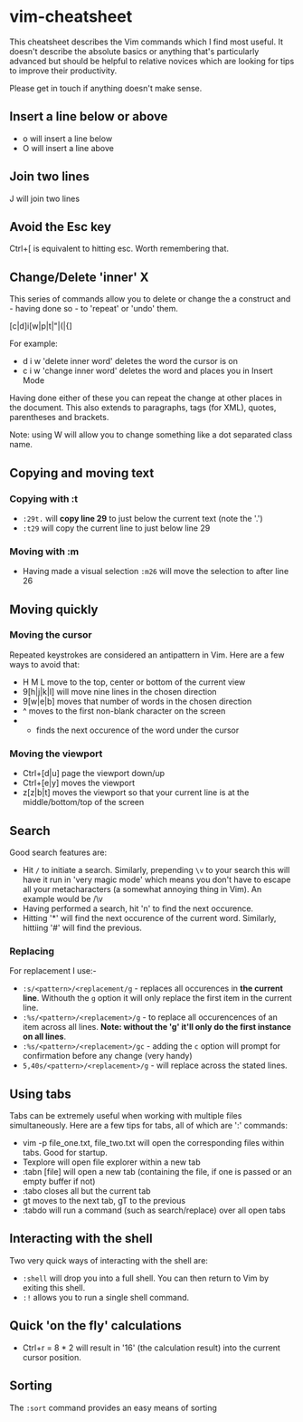 # vim-cheatsheet

This cheatsheet describes the Vim commands which I find most useful. It doesn't
describe the absolute basics or anything that's particularly advanced but should
be helpful to relative novices which are looking for tips to improve their
productivity.

Please get in touch if anything doesn't make sense.

## Insert a line below or above
* o will insert a line below
* O will insert a line above

## Join two lines
J will join two lines

## Avoid the Esc key
Ctrl+[ is equivalent to hitting esc. Worth remembering that.

## Change/Delete 'inner' X

This series of commands allow you to delete or change the a construct and -
having done so - to 'repeat' or 'undo' them.

[c|d]i[w|p|t|"|(|{]

For example:

* d i w 'delete inner word' deletes the word the cursor is on
* c i w 'change inner word' deletes the word and places you in Insert Mode

Having done either of these you can repeat the change at other places in the
document. This also extends to paragraphs, tags (for XML), quotes, parentheses
and brackets.

Note: using W will allow you to change something like a dot separated class
name.

## Copying and moving text

### Copying with :t
* `:29t.` will **copy line 29** to just below the current text (note the
    '.')
* `:t29` will copy the current line to just below line 29

### Moving with :m
* Having made a visual selection `:m26` will move the selection to after line 26

## Moving quickly

### Moving the cursor

Repeated keystrokes are considered an antipattern in Vim. Here are a few ways to
avoid that:

* H M L move to the top, center or bottom of the current view
* 9[h|j|k|l] will move nine lines in the chosen direction
* 9[w|e|b] moves that number of words in the chosen direction
* ^ moves to the first non-blank character on the screen
* * finds the next occurence of the word under the cursor

### Moving the viewport

* Ctrl+[d|u] page the viewport down/up
* Ctrl+[e|y] moves the viewport
* z[z|b|t] moves the viewport so that your current line is at the
middle/bottom/top of the screen

## Search

Good search features are:

* Hit `/` to initiate a search. Similarly, prepending `\v` to your search this will have it run in 'very magic mode' which means you don't have to escape all your metacharacters (a somewhat annoying thing in Vim). An example would be /\v
* Having performed a search, hit 'n' to find the next occurence.
* Hitting '*' will find the next occurence of the current word.
Similarly, hittiing '#' will find the previous.

### Replacing

For replacement I use:-

* `:s/<pattern>/<replacement/g` - replaces all occurences in **the current line**. Withouth the `g` option it will only replace the first item in the current line.
* `:%s/<pattern>/<replacement>/g` - to replace all occurencences of an
item across all lines. **Note: without the 'g' it'll only do the
first instance on all lines**.
* `:%s/<pattern>/<replacement>/gc` - adding the `c` option will prompt 
for confirmation before any change (very handy)
* `5,40s/<pattern>/<replacement>/g` - will replace across the stated
lines.

## Using tabs

Tabs can be extremely useful when working with multiple files simultaneously.
Here are a few tips for tabs, all of which are ':' commands:

* vim -p file_one.txt, file_two.txt will open the corresponding files within
tabs. Good for startup.
* Texplore will open file explorer within a new tab
* :tabn [file] will open a new tab (containing the file, if one is passed or an
    empty buffer if not)
* :tabo closes all but the current tab
* gt moves to the next tab, gT to the previous
* :tabdo will run a command (such as search/replace) over all open tabs

## Interacting with the shell
Two very quick ways of interacting with the shell are:

* `:shell` will drop you into a full shell. You can then return to Vim
by exiting this shell. 
* `:!` allows you to run a single shell command. 

## Quick 'on the fly' calculations

* Ctrl+r = 8 * 2 will result in '16' (the calculation result) into the current
cursor position.

## Sorting

The `:sort` command provides an easy means of sorting
